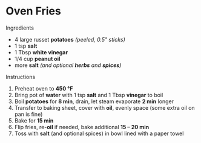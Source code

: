# Oven Fries

Ingredients

* 4 large russet **potatoes** *(peeled, 0.5" sticks)*
* 1 tsp **salt**
* 1 Tbsp **white vinegar**
* 1/4 cup **peanut oil**
* more **salt** *(and optional **herbs** and **spices**)*

Instructions

1. Preheat oven to **450 °F**
1. Bring pot of **water** with 1 tsp **salt** and 1 Tbsp **vinegar** to boil
1. Boil **potatoes** for **8 min**, drain, let steam evaporate **2 min** longer
1. Transfer to baking sheet, cover with **oil**, evenly space (some extra oil on pan is fine)
1. Bake for **15 min**
1. Flip fries, re-**oil** if needed, bake additional **15 – 20 min**
1. Toss with **salt** (and optional spices) in bowl lined with a paper towel
